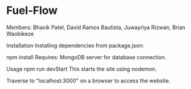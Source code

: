 # Fuel-Flow
Members: Bhavik Patel, David Ramos Bautista, Juwayriya Rizwan, Brian Waobikeze

Installation
Installing dependencies from package.json:

npm install
Requires: MongoDB server for database connection.

Usage
npm run devStart
This starts the site using nodemon.

Traverse to "localhost:3000" on a browser to access the website.
